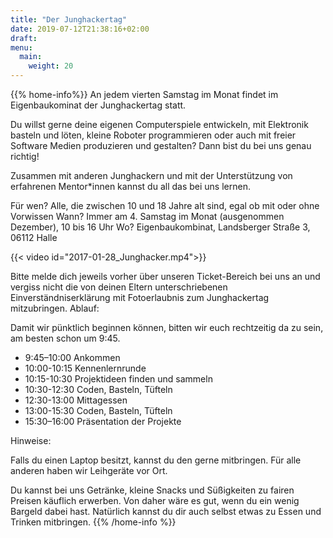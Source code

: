 ```yaml
---
title: "Der Junghackertag"
date: 2019-07-12T21:38:16+02:00
draft: 
menu:
  main:
    weight: 20
---
```

{{% home-info%}}
An jedem vierten Samstag im Monat findet im Eigenbaukominat der Junghackertag statt.

Du willst gerne deine eigenen Computerspiele entwickeln, mit Elektronik basteln und löten, kleine Roboter programmieren oder auch mit freier Software Medien produzieren und gestalten? Dann bist du bei uns genau richtig!

Zusammen mit anderen Junghackern und mit der Unterstützung von erfahrenen Mentor*innen kannst du all das bei uns lernen.

Für wen? Alle, die zwischen 10 und 18 Jahre alt sind, egal ob mit oder ohne Vorwissen
Wann? Immer am 4. Samstag im Monat (ausgenommen Dezember), 10 bis 16 Uhr
Wo? Eigenbaukombinat, Landsberger Straße 3, 06112 Halle

{{< video id="2017-01-28_Junghacker.mp4">}}

Bitte melde dich jeweils vorher über unseren Ticket-Bereich bei uns an und vergiss nicht die von deinen Eltern unterschriebenen Einverständniserklärung mit Fotoerlaubnis zum Junghackertag mitzubringen.
Ablauf:

Damit wir pünktlich beginnen können, bitten wir euch rechtzeitig da zu sein, am besten schon um 9:45.

<ul>  
<li>9:45–10:00 Ankommen</li>
<li>10:00-10:15 Kennenlernrunde</li>
<li>10:15-10:30 Projektideen finden und sammeln</li>
<li>10:30-12:30 Coden, Basteln, Tüfteln</li>
<li>12:30-13:00 Mittagessen</li>
<li>13:00-15:30 Coden, Basteln, Tüfteln</li>
<li>15:30–16:00 Präsentation der Projekte</li>
</ul>

Hinweise:

Falls du einen Laptop besitzt, kannst du den gerne mitbringen. Für alle anderen haben wir Leihgeräte vor Ort.

Du kannst bei uns Getränke, kleine Snacks und Süßigkeiten zu fairen Preisen käuflich erwerben. Von daher wäre es gut, wenn du ein wenig Bargeld dabei hast. Natürlich kannst du dir auch selbst etwas zu Essen und Trinken mitbringen.
{{% /home-info %}}